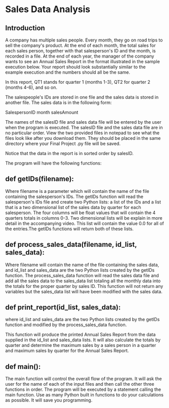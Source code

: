# Sales Data Analysis

## Introduction

A company has multiple sales people. Every month, they go on road trips to sell the company's product. At the end of each month, the total sales for each sales person, together with that salesperson's ID and the month, is recorded in a file. At the end of each year, the manager of the company wants to see an Annual Sales Report in the format illustrated in the sample execution below. Your report should look substantially similar to the example execution and the numbers should all be the same.

In this report, QT1 stands for quarter 1 (months 1-3), QT2 for quarter 2 (months 4-6), and so on.

The salespeople's IDs are stored in one file and the sales data is stored in another file. The sales data is in the following form:

SalespersonID month salesAmount

The names of the salesID file and sales data file will be entered by the user when the program is executed. The salesID file and the sales data file are in no particular order. View the two provided files in notepad to see what the files look like after you download them. They should be placed in the same directory where your Final Project .py file will be saved.

Notice that the data in the report is in sorted order by salesID.

The program will have the following functions:

## def getIDs(filename):

Where filename is a parameter which will contain the name of the file containing the salesperson's IDs.
The getIDs function will read the salesperson's IDs file and create two Python lists: a list of the IDs and a list that is a two dimensional list of the sales data by quarter for each salesperson. The four columns will be float values that will contain the 4 quarters totals in columns 0-3. Two dimensional lists will be explain in more detail in the accompanying video. This list will contain the value 0.0 for all of the entries.The getIDs functions will return both of these lists.

## def process_sales_data(filename, id_list, sales_data):

Where filename will contain the name of the file containing the sales data, and id_list and sales_data are the two Python lists created by the getIDs function.
The process_sales_data function will read the sales data file and add all the sales data to the sales_data list totaling all the monthly data into the totals for the proper quarter by sales ID. This function will not return any variables but the sales_data list will have been modified with the sales data.

## def print_report(id_list, sales_data):

where id_list and sales_data are the two Python lists created by the getIDs function and modified by the process_sales_data function.

This function will produce the printed Annual Sales Report from the data supplied in the id_list and sales_data lists. It will also calculate the totals by quarter and determine the maximum sales by a sales person in a quarter and maximum sales by quarter for the Annual Sales Report.

## def main():

The main function will control the overall flow of the program. It will ask the user for the name of each of the input files and then call the other three functions in order. The program will be executed by a statement calling the main function. Use as many Python built in functions to do your calculations as possible. It will save you programming.
